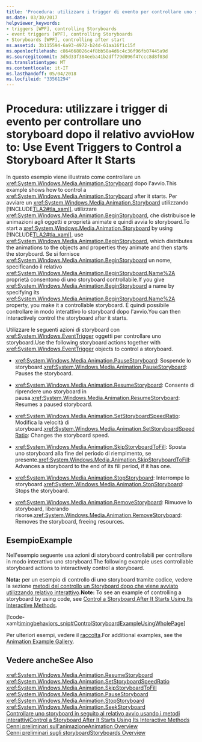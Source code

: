 ```yaml
---
title: 'Procedura: utilizzare i trigger di evento per controllare uno storyboard dopo il relativo avvio'
ms.date: 03/30/2017
helpviewer_keywords:
- triggers [WPF], controlling Storyboards
- event triggers [WPF], controlling Storyboards
- Storyboards [WPF], controlling after start
ms.assetid: 3b115594-6a93-4972-b24d-61aa16f1c15f
ms.openlocfilehash: c864668026c4f8bb58a4d6c4c36f96fb07445a9d
ms.sourcegitcommit: 3d5d33f384eeba41b2dff79d096f47ccc8d8f03d
ms.translationtype: MT
ms.contentlocale: it-IT
ms.lasthandoff: 05/04/2018
ms.locfileid: "33561294"
---
```

# <a name="how-to-use-event-triggers-to-control-a-storyboard-after-it-starts"></a><span data-ttu-id="8838d-102">Procedura: utilizzare i trigger di evento per controllare uno storyboard dopo il relativo avvio</span><span class="sxs-lookup"><span data-stu-id="8838d-102">How to: Use Event Triggers to Control a Storyboard After It Starts</span></span>
<span data-ttu-id="8838d-103">In questo esempio viene illustrato come controllare un <xref:System.Windows.Media.Animation.Storyboard> dopo l'avvio.</span><span class="sxs-lookup"><span data-stu-id="8838d-103">This example shows how to control a <xref:System.Windows.Media.Animation.Storyboard> after it starts.</span></span> <span data-ttu-id="8838d-104">Per avviare un <xref:System.Windows.Media.Animation.Storyboard> utilizzando [!INCLUDE[TLA2#tla_xaml](../../../../includes/tla2sharptla-xaml-md.md)], utilizzare <xref:System.Windows.Media.Animation.BeginStoryboard>, che distribuisce le animazioni agli oggetti e proprietà animate e quindi avvia lo storyboard.</span><span class="sxs-lookup"><span data-stu-id="8838d-104">To start a <xref:System.Windows.Media.Animation.Storyboard> by using [!INCLUDE[TLA2#tla_xaml](../../../../includes/tla2sharptla-xaml-md.md)], use <xref:System.Windows.Media.Animation.BeginStoryboard>, which distributes the animations to the objects and properties they animate and then starts the storyboard.</span></span> <span data-ttu-id="8838d-105">Se si fornisce <xref:System.Windows.Media.Animation.BeginStoryboard> un nome, specificando il relativo <xref:System.Windows.Media.Animation.BeginStoryboard.Name%2A> proprietà consentono di uno storyboard controllabile.</span><span class="sxs-lookup"><span data-stu-id="8838d-105">If you give <xref:System.Windows.Media.Animation.BeginStoryboard> a name by specifying its <xref:System.Windows.Media.Animation.BeginStoryboard.Name%2A> property, you make it a controllable storyboard.</span></span> <span data-ttu-id="8838d-106">È quindi possibile controllare in modo interattivo lo storyboard dopo l'avvio.</span><span class="sxs-lookup"><span data-stu-id="8838d-106">You can then interactively control the storyboard after it starts.</span></span>  
  
 <span data-ttu-id="8838d-107">Utilizzare le seguenti azioni di storyboard con <xref:System.Windows.EventTrigger> oggetti per controllare uno storyboard.</span><span class="sxs-lookup"><span data-stu-id="8838d-107">Use the following storyboard actions together with <xref:System.Windows.EventTrigger> objects to control a storyboard.</span></span>  
  
-   <span data-ttu-id="8838d-108"><xref:System.Windows.Media.Animation.PauseStoryboard>: Sospende lo storyboard.</span><span class="sxs-lookup"><span data-stu-id="8838d-108"><xref:System.Windows.Media.Animation.PauseStoryboard>: Pauses the storyboard.</span></span>  
  
-   <span data-ttu-id="8838d-109"><xref:System.Windows.Media.Animation.ResumeStoryboard>: Consente di riprendere uno storyboard in pausa.</span><span class="sxs-lookup"><span data-stu-id="8838d-109"><xref:System.Windows.Media.Animation.ResumeStoryboard>: Resumes a paused storyboard.</span></span>  
  
-   <span data-ttu-id="8838d-110"><xref:System.Windows.Media.Animation.SetStoryboardSpeedRatio>: Modifica la velocità di storyboard.</span><span class="sxs-lookup"><span data-stu-id="8838d-110"><xref:System.Windows.Media.Animation.SetStoryboardSpeedRatio>: Changes the storyboard speed.</span></span>  
  
-   <span data-ttu-id="8838d-111"><xref:System.Windows.Media.Animation.SkipStoryboardToFill>: Sposta uno storyboard alla fine del periodo di riempimento, se presente.</span><span class="sxs-lookup"><span data-stu-id="8838d-111"><xref:System.Windows.Media.Animation.SkipStoryboardToFill>: Advances a storyboard to the end of its fill period, if it has one.</span></span>  
  
-   <span data-ttu-id="8838d-112"><xref:System.Windows.Media.Animation.StopStoryboard>: Interrompe lo storyboard.</span><span class="sxs-lookup"><span data-stu-id="8838d-112"><xref:System.Windows.Media.Animation.StopStoryboard>: Stops the storyboard.</span></span>  
  
-   <span data-ttu-id="8838d-113"><xref:System.Windows.Media.Animation.RemoveStoryboard>: Rimuove lo storyboard, liberando risorse.</span><span class="sxs-lookup"><span data-stu-id="8838d-113"><xref:System.Windows.Media.Animation.RemoveStoryboard>: Removes the storyboard, freeing resources.</span></span>  
  
## <a name="example"></a><span data-ttu-id="8838d-114">Esempio</span><span class="sxs-lookup"><span data-stu-id="8838d-114">Example</span></span>  
 <span data-ttu-id="8838d-115">Nell'esempio seguente usa azioni di storyboard controllabili per controllare in modo interattivo uno storyboard.</span><span class="sxs-lookup"><span data-stu-id="8838d-115">The following example uses controllable storyboard actions to interactively control a storyboard.</span></span>  
  
 <span data-ttu-id="8838d-116">**Nota:** per un esempio di controllo di uno storyboard tramite codice, vedere la sezione [metodi del controllo un Storyboard dopo che viene avviato utilizzando relativo interattivo](../../../../docs/framework/wpf/graphics-multimedia/how-to-control-a-storyboard-after-it-starts.md).</span><span class="sxs-lookup"><span data-stu-id="8838d-116">**Note:** To see an example of controlling a storyboard by using code, see [Control a Storyboard After It Starts Using Its Interactive Methods](../../../../docs/framework/wpf/graphics-multimedia/how-to-control-a-storyboard-after-it-starts.md).</span></span>  
  
 [!code-xaml[timingbehaviors_snip#ControlStoryboardExampleUsingWholePage](../../../../samples/snippets/csharp/VS_Snippets_Wpf/timingbehaviors_snip/CSharp/ControlStoryboardExample.xaml#controlstoryboardexampleusingwholepage)]  
  
 <span data-ttu-id="8838d-117">Per ulteriori esempi, vedere il [raccolta](http://go.microsoft.com/fwlink/?LinkID=159969).</span><span class="sxs-lookup"><span data-stu-id="8838d-117">For additional examples, see the [Animation Example Gallery](http://go.microsoft.com/fwlink/?LinkID=159969).</span></span>  
  
## <a name="see-also"></a><span data-ttu-id="8838d-118">Vedere anche</span><span class="sxs-lookup"><span data-stu-id="8838d-118">See Also</span></span>  
 <xref:System.Windows.Media.Animation.ResumeStoryboard>  
 <xref:System.Windows.Media.Animation.SetStoryboardSpeedRatio>  
 <xref:System.Windows.Media.Animation.SkipStoryboardToFill>  
 <xref:System.Windows.Media.Animation.PauseStoryboard>  
 <xref:System.Windows.Media.Animation.StopStoryboard>  
 <xref:System.Windows.Media.Animation.SeekStoryboard>  
 [<span data-ttu-id="8838d-119">Controllare uno storyboard in seguito al relativo avvio usando i metodi interattivi</span><span class="sxs-lookup"><span data-stu-id="8838d-119">Control a Storyboard After It Starts Using Its Interactive Methods</span></span>](../../../../docs/framework/wpf/graphics-multimedia/how-to-control-a-storyboard-after-it-starts.md)  
 [<span data-ttu-id="8838d-120">Cenni preliminari sull'animazione</span><span class="sxs-lookup"><span data-stu-id="8838d-120">Animation Overview</span></span>](../../../../docs/framework/wpf/graphics-multimedia/animation-overview.md)  
 [<span data-ttu-id="8838d-121">Cenni preliminari sugli storyboard</span><span class="sxs-lookup"><span data-stu-id="8838d-121">Storyboards Overview</span></span>](../../../../docs/framework/wpf/graphics-multimedia/storyboards-overview.md)
